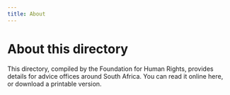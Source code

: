 ```yaml
---
title: About
---
```


# About this directory

This directory, compiled by the Foundation for Human Rights, provides details for advice offices around South Africa. You can read it online here, or download a printable version.
